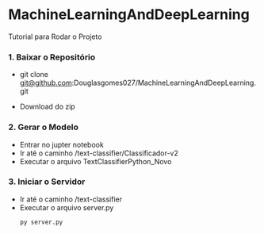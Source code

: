 # MachineLearningAndDeepLearning

Tutorial para Rodar o Projeto

### 1. Baixar o Repositório
  - git clone git@github.com:Douglasgomes027/MachineLearningAndDeepLearning.git
  
  - Download do zip
### 2. Gerar o Modelo
  - Entrar no jupter notebook
  - Ir até o caminho /text-classifier/Classificador-v2
  - Executar o arquivo TextClassifierPython_Novo
### 3. Iniciar o Servidor
  - Ir até o caminho /text-classifier
  - Executar o arquivo server.py
    ```
    py server.py
    ```

